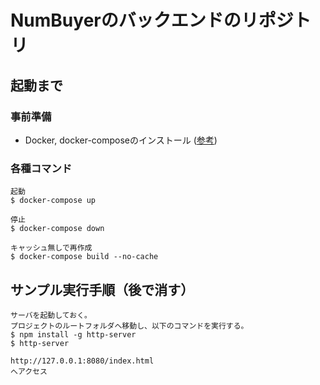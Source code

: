 # NumBuyerのバックエンドのリポジトリ

## 起動まで

### 事前準備

- Docker, docker-composeのインストール ([参考](https://awesome-linus.com/2019/08/17/mac-docker-install/))

### 各種コマンド
```
起動
$ docker-compose up

停止
$ docker-compose down

キャッシュ無しで再作成
$ docker-compose build --no-cache
```

## サンプル実行手順（後で消す）
```
サーバを起動しておく。
プロジェクトのルートフォルダへ移動し、以下のコマンドを実行する。
$ npm install -g http-server
$ http-server

http://127.0.0.1:8080/index.html
へアクセス
```
